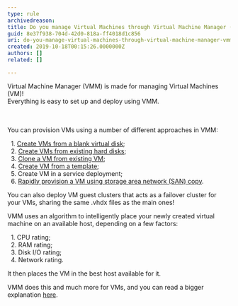```yaml
---
type: rule
archivedreason: 
title: Do you manage Virtual Machines through Virtual Machine Manager (VMM)?
guid: 8e37f938-704d-42d0-818a-ff4018d1c856
uri: do-you-manage-virtual-machines-through-virtual-machine-manager-vmm
created: 2019-10-18T00:15:26.0000000Z
authors: []
related: []

---
```



<div>Virtual Machine Manager (VMM) is made for managing Virtual Machines (VM)!</div>Everything is easy to set up and deploy using VMM.<br>
<br><excerpt class='endintro'></excerpt><br>
<p>​You can provision VMs using a number of different approaches in VMM&#58;</p><p>&#160; 1. <a href="https&#58;//docs.microsoft.com/en-us/system-center/vmm/vm-blank-disk?view=sc-vmm-2019">Create VMs from a blank virtual disk</a>;<br>&#160; 2. <a href="https&#58;//docs.microsoft.com/en-us/system-center/vmm/vm-existing-disk?view=sc-vmm-2019">Create VMs from existing hard disks</a>;<br>&#160; 3. <a href="https&#58;//docs.microsoft.com/en-us/system-center/vmm/vm-clone?view=sc-vmm-2019">Clone a VM from existing VM</a>;<br>&#160; 4. <a href="https&#58;//docs.microsoft.com/en-us/system-center/vmm/vm-template?view=sc-vmm-2019">Create VM from a template</a>;<br>&#160; 5. Create VM in a service deployment;<br>&#160; 6. <a href="https&#58;//docs.microsoft.com/en-us/system-center/vmm/vm-san-copy?view=sc-vmm-2019">Rapidly provision a VM using storage area network (SAN) copy</a>.</p><p>You can also deploy VM guest clusters that acts as a failover cluster for your VMs, sharing the same .vhdx files as the main ones!</p><p>VMM uses an algorithm to intelligently place your newly created virtual machine on an available host, depending on a few factors&#58;</p><p>&#160; 1. CPU rating;<br>&#160; 2. RAM rating;<br>&#160; 3. Disk I/O rating;<br>&#160; 4. Network rating.</p><p>It then places the VM in the best host available for it.</p><p>VMM does this and much more for VMs, and you can read a bigger explanation <a href="https&#58;//docs.microsoft.com/en-us/system-center/vmm/provision-vms?view=sc-vmm-2019">here</a>.<br></p>


